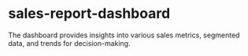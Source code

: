 # sales-report-dashboard
The dashboard provides insights into various sales metrics, segmented data, and trends for decision-making. 
